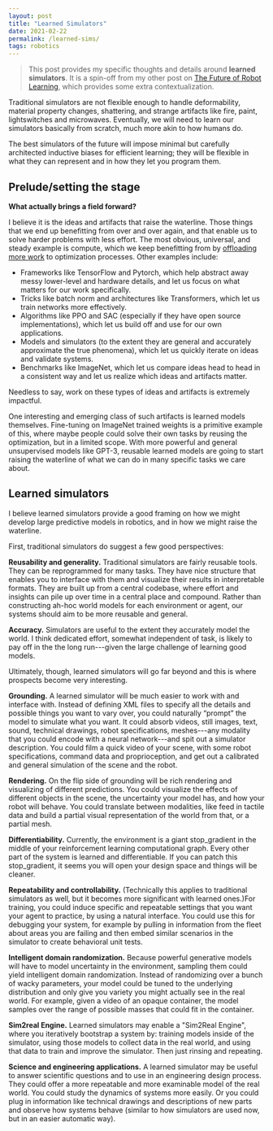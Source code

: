 ```yaml
---
layout: post
title: "Learned Simulators"
date: 2021-02-22
permalink: /learned-sims/
tags: robotics 
---
```


> This post provides my specific thoughts and details around **learned simulators**. It is a spin-off from my other post on [The Future of Robot Learning](/robot-future), which provides some extra contextualization.

Traditional simulators are not flexible enough to handle deformability, material property changes, shattering, and strange artifacts like fire, paint, lightswitches and microwaves.
Eventually, we will need to learn our simulators basically from scratch, much more akin to how humans do.

The best simulators of the future will impose minimal but carefully architected inductive biases for efficient learning;
they will be flexible in what they can represent and in how they let you program them.

## Prelude/setting the stage

**What actually brings a field forward?**

I believe it is the ideas and artifacts that raise the waterline. Those things that we end
up benefitting from over and over again, and that enable us to solve harder problems with less effort.
The most obvious, universal, and steady example is compute, which we keep benefitting from by [offloading
more work](http://www.incompleteideas.net/IncIdeas/BitterLesson.html) to optimization processes.
Other examples include:
- Frameworks like TensorFlow and Pytorch, which help abstract away messy lower-level and hardware details, and let us focus on what matters for our work specifically.
- Tricks like batch norm and architectures like Transformers, which let us train networks more effectively.
- Algorithms like PPO and SAC (especially if they have open source implementations), which let us build off and use for our own applications.
- Models and simulators (to the extent they are general and accurately approximate the true phenomena), which let us quickly iterate on ideas and validate systems.
- Benchmarks like ImageNet, which let us compare ideas head to head in a consistent way and let us realize which ideas and artifacts matter.

Needless to say, work on these types of ideas and artifacts is extremely impactful.

One interesting and emerging class of such artifacts is learned models themselves.
Fine-tuning on ImageNet trained weights is a primitive example of this, where
maybe people could solve their own tasks by reusing the optimization, but in a limited scope.
With more powerful and general unsupervised models like GPT-3, reusable learned models are
going to start raising the waterline of what we can do in many specific tasks we care about.

## Learned simulators

I believe learned simulators provide a good framing on how we might develop large predictive models in robotics, and in how we might raise the waterline.

First, traditional simulators do suggest a few good perspectives:

**Reusability and generality.**  Traditional simulators are fairly reusable tools. They can be reprogrammed for many tasks. They have nice structure that enables you to interface with them and visualize their results in interpretable formats. 
They are built up from a central codebase, where effort and insights can pile up over time in a central place and compound.
Rather than constructing ah-hoc world models for each environment or agent, our systems should aim to be more reusable and general.

**Accuracy.** Simulators are useful to the extent they accurately model the world. I think dedicated effort, somewhat independent of task, is likely to pay off in the the long run---given the large challenge of learning good models.

Ultimately, though, learned simulators will go far beyond and this is where prospects become very interesting.

**Grounding.** A learned simulator will be much easier to work with and interface with. Instead of defining XML files to specify all the details and possible things you want to vary over, you could naturally “prompt” the model to simulate what you want. It could absorb videos, still images, text, sound, technical drawings, robot specifications, meshes---any modality that you could encode with a neural network---and spit out a simulator description. You could film a quick video of your scene, with some robot specifications, command data and proprioception, and get out a calibrated and general simulation of the scene and the robot.

**Rendering.** On the flip side of grounding will be rich rendering and visualizing of different predictions.
You could visualize the effects of different objects in the scene, the uncertainty your model has, and how your robot will behave.
You could translate between modalities, like feed in tactile data and build a partial visual representation of the world from that, or a
partial mesh.

**Differentiability.** Currently, the environment is a giant stop_gradient in the middle of your reinforcement learning computational graph.
Every other part of the system is learned and differentiable. 
If you can patch this stop_gradient, it seems you will open your design space and things will be cleaner.

<!--
we can apply more ideas from generative modeling directly, where the actions are just control variables and part of what we are generating over. Things become much cleaner.

There are actually many similarities between RL and generative modeling. You can look at DDPG as something
like a GAN where the Q-fucntion tells you the value of actions (discriminates) and the policy
tries to produce actions (generates). There are additional issues of exploration and stability,
but the stop_gradient makes RL much messier. You have to rely on either high variance REINFORCE type approaches (e.g., PPO),
or delayed learning of a Q-function (e.g., SAC) that you can push gradients back through.
(This applies equally well to the "world model" framing, like in Dreamer, but I mention it here for completeness.)
-->

**Repeatability and controllability.** (Technically this applies to traditional simulators as well, but it becomes more significant with learned ones.)For training, you could induce specific and repeatable settings that you want your agent to practice, by using a natural interface. You could use this for debugging your system, for example by pulling in information from the fleet about areas
you are failing and then embed similar scenarios in the simulator to create behavioral unit tests.

**Intelligent domain randomization.**
Because powerful generative models will have to model uncertainty in the environment, sampling them could yield intelligent domain randomization. Instead of randomizing over a bunch of wacky parameters, your model could be tuned to the underlying distribution and only give you variety you might actually see in the real world. For example, given a video of an opaque container, the model samples over the range of possible masses that could fit in the container.

**Sim2real Engine.** Learned simulators may enable a "Sim2Real Engine",
where you iteratively bootstrap a system by: training models inside of the simulator, using those models to collect data in the real world, and using that data to train and improve the simulator. Then just rinsing and repeating.



<!--
**Interpretability.** By having a central learned simulator that we build off, we could invest effort
in understanding it (like in [work from](https://distill.pub/2020/circuits/) [colah et al.](https://distill.pub/2020/understanding-rl-vision/)).
This could teach us stuff about the underlying systems we're modeling. And it could perhaps be a way to leverage
the model's representation to get the agent to do specific things. For example, if we can plug into the models
conception of the object it sees, we could perhaps use this to design tasks. Though natural language and other
approaches might be better.
-->

**Science and engineering applications.** A learned simulator may be useful to answer scientific questions and to use in an engineering design process.
They could offer a more repeatable and more examinable model of the real world. You could study the dynamics of systems more easily.
Or you could plug in information like technical drawings and descriptions of new parts and observe how systems behave (similar to how simulators are used now, but in an easier automatic way).



<!--
They suggest a development path, and perhaps a better way to build up compounding progress over the years.

We can start in niche areas and build a tool that let's us control the environment
and prompt it and train agents inside of it.
And as we acquire more data, we can add this to our central pool and expand the frontier of what we develop.
We can create a central arc, or perhaps even a central "repository" that we build off and contribute to.
And the potential downstreams tasks could be large.

But basically developing this like we would develop a simulator, but extending the ideas to software 2.0.
That seems imaginable. And it seems a good way to build momentum.
-->

